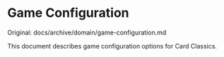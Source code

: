 # Game Configuration

Original: docs/archive/domain/game-configuration.md

This document describes game configuration options for Card Classics.
